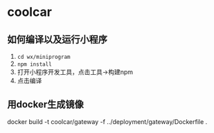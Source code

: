 # coolcar
## 如何编译以及运行小程序
1. `cd wx/miniprogram`
1. `npm install`
1. 打开小程序开发工具，点击工具->构建npm
1. 点击编译
##  用docker生成镜像
docker build -t coolcar/gateway -f ../deployment/gateway/Dockerfile .